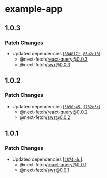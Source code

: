 # example-app

## 1.0.3

### Patch Changes

- Updated dependencies [[`8840f7f`](https://github.com/vercel-labs/next-fetch/commit/8840f7f0a1cd426681a8888819fc10289cd44965), [`85a2c13`](https://github.com/vercel-labs/next-fetch/commit/85a2c13b491d03eec6a327163695c62aec076a61)]:
  - @next-fetch/react-query@0.0.3
  - @next-fetch/swr@0.0.3

## 1.0.2

### Patch Changes

- Updated dependencies [[`5b90c45`](https://github.com/vercel-labs/next-fetch/commit/5b90c4568421acedd00b0fa6de158412ea34fe0e), [`f732e3c`](https://github.com/vercel-labs/next-fetch/commit/f732e3c2f05423469e2ee866b4ce587be57ce4f8)]:
  - @next-fetch/react-query@0.0.2
  - @next-fetch/swr@0.0.2

## 1.0.1

### Patch Changes

- Updated dependencies [[`4874edc`](https://github.com/vercel-labs/next-fetch/commit/4874edc27701733b8fe00f879037707bfc4e72f7)]:
  - @next-fetch/react-query@0.0.1
  - @next-fetch/swr@0.0.1

